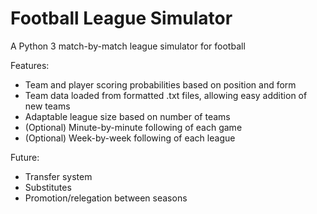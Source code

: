 # Football League Simulator
A Python 3 match-by-match league simulator for football

Features:
- Team and player scoring probabilities based on position and form
- Team data loaded from formatted .txt files, allowing easy addition of new teams
- Adaptable league size based on number of teams
- (Optional) Minute-by-minute following of each game
- (Optional) Week-by-week following of each league

Future:
- Transfer system
- Substitutes
- Promotion/relegation between seasons
